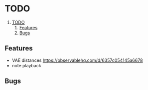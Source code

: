 # TODO

1. [TODO](#todo)
   1. [Features](#features)
   2. [Bugs](#bugs)

## Features

- VAE distances https://observablehq.com/d/6357c054145a6678
- note playback



## Bugs
